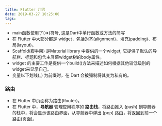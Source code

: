 ```yaml
---
title: Flutter 介绍
date: 2019-03-27 10:25:00
tags:
---
```




* main函数使用了(=>)符号, 这是Dart中单行函数或方法的简写
* 在 Flutter 中大部分都是 widget，包括对齐(alignment)、填充(padding)、布局(layout)。
* Scaffold(脚手架) 是Material library 中提供的一个widget, 它提供了默认的导航栏、标题和包含主屏幕widget树的body属性。
* widget 的主要工作是提供一个build()方法来描述如何根据其他较低级别的widget来显示自己。
* 变量以下划线(_) 为前缀时，在 Dart 会被强制将其变为私有的。

### 路由
* 在 Flutter 中页面称为路由(Router)。
* 在 Flutter 中，**导航器** 管理应用程序的 **路由栈**，将路由推入 (push) 到导航器的栈中，将会显示该路由界面，从导航器中弹出 (pop) 路由，将返回到前一个路由(页面)。